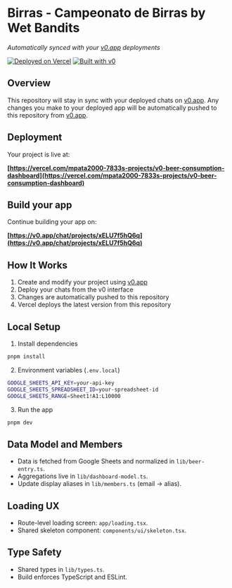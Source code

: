# Birras - Campeonato de Birras by Wet Bandits

*Automatically synced with your [v0.app](https://v0.app) deployments*

[![Deployed on Vercel](https://img.shields.io/badge/Deployed%20on-Vercel-black?style=for-the-badge&logo=vercel)](https://vercel.com/mpata2000-7833s-projects/v0-beer-consumption-dashboard)
[![Built with v0](https://img.shields.io/badge/Built%20with-v0.app-black?style=for-the-badge)](https://v0.app/chat/projects/xELU7f5hQ6q)

## Overview

This repository will stay in sync with your deployed chats on [v0.app](https://v0.app).
Any changes you make to your deployed app will be automatically pushed to this repository from [v0.app](https://v0.app).

## Deployment

Your project is live at:

**[https://vercel.com/mpata2000-7833s-projects/v0-beer-consumption-dashboard](https://vercel.com/mpata2000-7833s-projects/v0-beer-consumption-dashboard)**

## Build your app

Continue building your app on:

**[https://v0.app/chat/projects/xELU7f5hQ6q](https://v0.app/chat/projects/xELU7f5hQ6q)**

## How It Works

1. Create and modify your project using [v0.app](https://v0.app)
2. Deploy your chats from the v0 interface
3. Changes are automatically pushed to this repository
4. Vercel deploys the latest version from this repository

## Local Setup

1) Install dependencies
```bash
pnpm install
```

2) Environment variables (`.env.local`)
```bash
GOOGLE_SHEETS_API_KEY=your-api-key
GOOGLE_SHEETS_SPREADSHEET_ID=your-spreadsheet-id
GOOGLE_SHEETS_RANGE=Sheet1!A1:L10000
```

3) Run the app
```bash
pnpm dev
```

## Data Model and Members
- Data is fetched from Google Sheets and normalized in `lib/beer-entry.ts`.
- Aggregations live in `lib/dashboard-model.ts`.
- Update display aliases in `lib/members.ts` (email -> alias).

## Loading UX
- Route-level loading screen: `app/loading.tsx`.
- Shared skeleton component: `components/ui/skeleton.tsx`.

## Type Safety
- Shared types in `lib/types.ts`.
- Build enforces TypeScript and ESLint.
